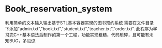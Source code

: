 # Book_reservation_system
利用简单的文本输入输出基于STL基本容器实现的图书预约系统
需要在文件目录下添加"admin.txt","book.txt","student.txt","teacher.txt","order.txt".
此程序为学习完C++基本语法后制作的第一个工程，功能实现粗糙，代码琐碎，且可能有未知BUG，多见谅.
